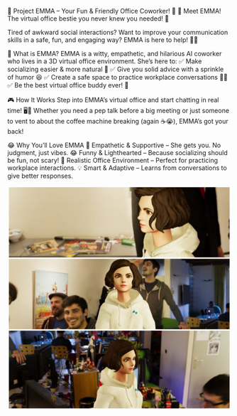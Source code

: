 🌟 Project EMMA – Your Fun & Friendly Office Coworker! 🌟
👋 Meet EMMA! The virtual office bestie you never knew you needed! 🎉

Tired of awkward social interactions? Want to improve your communication skills in a safe, fun, and engaging way? EMMA is here to help! 💬✨

🌈 What is EMMA?
EMMA is a witty, empathetic, and hilarious AI coworker who lives in a 3D virtual office environment. She’s here to:
✅ Make socializing easier & more natural 🤝
✅ Give you solid advice with a sprinkle of humor 😆
✅ Create a safe space to practice workplace conversations 🏢💬
✅ Be the best virtual office buddy ever! 🎀

🎮 How It Works
Step into EMMA’s virtual office and start chatting in real time! 🖥️💬 Whether you need a pep talk before a big meeting or just someone to vent to about the coffee machine breaking (again ☕😭), EMMA’s got your back!

😂 Why You’ll Love EMMA
🌟 Empathetic & Supportive – She gets you. No judgment, just vibes.
😂 Funny & Lighthearted – Because socializing should be fun, not scary!
🏢 Realistic Office Environment – Perfect for practicing workplace interactions.
💡 Smart & Adaptive – Learns from conversations to give better responses.

![image](https://github.com/Rajdeep-dipu-2003/EMMA/blob/f206886ce79409cb6dd06fc34314a460d157586f/emma.jpeg)
